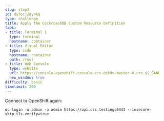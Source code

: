 ```yaml
---
slug: step3
id: dy7ocj2eyokq
type: challenge
title: Apply the CockroachDB Custom Resource Definition
tabs:
- title: Terminal 1
  type: terminal
  hostname: container
- title: Visual Editor
  type: code
  hostname: container
  path: /root
- title: Web Console
  type: website
  url: https://console-openshift-console.crc-dzk9v-master-0.crc.${_SANDBOX_ID}.instruqt.io
  new_window: true
difficulty: basic
timelimit: 200
---
```

Connect to OpenShift again:

```
oc login -u admin -p admin https://api.crc.testing:6443 --insecure-skip-tls-verify=true
```

```
